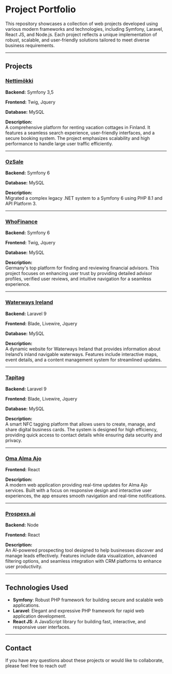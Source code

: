 # Project Portfolio

This repository showcases a collection of web projects developed using various modern frameworks and technologies, including Symfony, Laravel, React JS, and Node.js. Each project reflects a unique implementation of robust, scalable, and user-friendly solutions tailored to meet diverse business requirements.

---

## Projects

### [Nettimökki](https://www.nettimokki.com/)
**Backend:** Symfony 3,5

**Frontend:** Twig, Jquery

**Database:** MySQL

**Description:**  
A comprehensive platform for renting vacation cottages in Finland. It features a seamless search experience, user-friendly interfaces, and a secure booking system. The project emphasizes scalability and high performance to handle large user traffic efficiently.

---

### [OzSale](https://www.ozsale.com.au/)

**Backend:** Symfony 6

**Database:** MySQL  

**Description:**  
Migrated a complex legacy .NET system to a Symfony 6 using PHP 8.1 and API Platform 3.

---

### [WhoFinance](https://www.whofinance.de/)

**Backend:** Symfony 6

**Frontend:** Twig, Jquery

**Database:** MySQL

**Description:**  
Germany's top platform for finding and reviewing financial advisors. This project focuses on enhancing user trust by providing detailed advisor profiles, verified user reviews, and intuitive navigation for a seamless experience.

---

### [Waterways Ireland](https://www.waterwaysireland.org/)

**Backend:** Laravel 9

**Frontend:** Blade, Livewire, Jquery

**Database:** MySQL  

**Description:**  
A dynamic website for Waterways Ireland that provides information about Ireland’s inland navigable waterways. Features include interactive maps, event details, and a content management system for streamlined updates.

---

### [Tapitag](https://tapitag.co/)

**Backend:** Laravel 9

**Frontend:** Blade, Livewire, Jquery

**Database:** MySQL 

**Description:**  
A smart NFC tagging platform that allows users to create, manage, and share digital business cards. The system is designed for high efficiency, providing quick access to contact details while ensuring data security and privacy.

---

### [Oma Alma Ajo](https://oma.almaajo.fi/)

**Frontend:** React

**Description:**  
A modern web application providing real-time updates for Alma Ajo services. Built with a focus on responsive design and interactive user experiences, the app ensures smooth navigation and real-time notifications.

---

### [Prospexs.ai](https://www.prospexs.ai/)

**Backend:** Node

**Frontend:** React

**Description:**  
An AI-powered prospecting tool designed to help businesses discover and manage leads effectively. Features include data visualization, advanced filtering options, and seamless integration with CRM platforms to enhance user productivity.

---

## Technologies Used
- **Symfony**: Robust PHP framework for building secure and scalable web applications.
- **Laravel**: Elegant and expressive PHP framework for rapid web application development.
- **React JS**: A JavaScript library for building fast, interactive, and responsive user interfaces.
---

## Contact
If you have any questions about these projects or would like to collaborate, please feel free to reach out!

